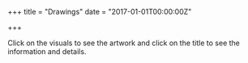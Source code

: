 +++
title = "Drawings"
date = "2017-01-01T00:00:00Z"

+++

Click on the visuals to see the artwork and click on the title to see the information and details.
